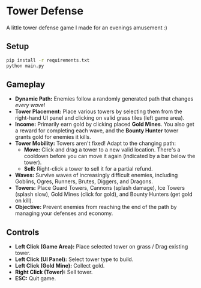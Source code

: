 # Tower Defense

A little tower defense game I made for an evenings amusement :)

## Setup

```bash
pip install -r requirements.txt
python main.py
```

## Gameplay

*   **Dynamic Path:** Enemies follow a randomly generated path that changes *every wave*!
*   **Tower Placement:** Place various towers by selecting them from the right-hand UI panel and clicking on valid grass tiles (left game area).
*   **Income:** Primarily earn gold by clicking placed **Gold Mines**. You also get a reward for completing each wave, and the **Bounty Hunter** tower grants gold for enemies it kills.
*   **Tower Mobility:** Towers aren't fixed! Adapt to the changing path:
    *   **Move:** Click and drag a tower to a new valid location. There's a cooldown before you can move it again (indicated by a bar below the tower).
    *   **Sell:** Right-click a tower to sell it for a partial refund.
*   **Waves:** Survive waves of increasingly difficult enemies, including Goblins, Ogres, Runners, Brutes, Diggers, and Dragons.
*   **Towers:** Place Guard Towers, Cannons (splash damage), Ice Towers (splash slow), Gold Mines (click for gold), and Bounty Hunters (get gold on kill).
*   **Objective:** Prevent enemies from reaching the end of the path by managing your defenses and economy.

## Controls

*   **Left Click (Game Area):** Place selected tower on grass / Drag existing tower.
*   **Left Click (UI Panel):** Select tower type to build.
*   **Left Click (Gold Mine):** Collect gold.
*   **Right Click (Tower):** Sell tower.
*   **ESC:** Quit game. 